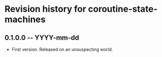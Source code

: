 # Revision history for coroutine-state-machines

## 0.1.0.0 -- YYYY-mm-dd

* First version. Released on an unsuspecting world.
